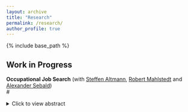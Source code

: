 ```yaml
---
layout: archive
title: "Research"
permalink: /research/
author_profile: true
---
```


{% include base_path %}

## Work in Progress

**Occupational Job Search** (with [Steffen Altmann](https://sites.google.com/site/steffenaltmann/),
[Robert Mahlstedt](http://www.robertmahlstedt.com/) and [Alexander Sebald](https://sites.google.com/view/alexandersebald/main)) <br/> 
#<details>
#<summary>Click to view abstract</summary>
#Text <br/>
#</details>

